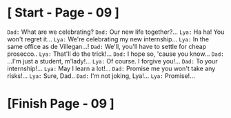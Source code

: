 #						     [ Start - Page - 09 ]
`Dad:` What are we celebrating?
`Dad:` Our new life together?...
`Lya:` Ha ha! You won't regret it...
`Lya:` We're celebrating my new internship...
`Lya:` In the same office as de Villegan...!
`Dad:` We'll, you'll have to settle for cheap prosecco..
`Lya:` That'll do the trick!...
`Dad:` I hope so, 'cause you know...
`Dad:` ...I'm just a student, m'lady!...
`Lya:` Of course. I forgive you!...
`Dad:` To your internship!...
`Lya:` May I learn a lot!...
`Dad:` Promise me you won't take any risks!...
`Lya:` Sure, Dad..
`Dad:` I'm not joking, Lya!...
`Lya:` Promise!...

#					        [Finish Page - 09  ] 
